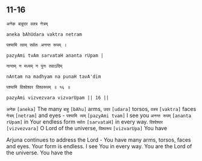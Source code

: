 ## 11-16


```shloka-sa
अनेक बाहूदर वक्त्र नेत्रम्
```
```shloka-sa-hk
aneka bAhUdara vaktra netram
```
```shloka-sa
पश्यामि त्वाम् सर्वतः अनन्त रूपम् ।
```
```shloka-sa-hk
pazyAmi tvAm sarvataH ananta rUpam |
```
```shloka-sa
नान्तम् न मध्यम् न पुनः तवाऽदिम्
```
```shloka-sa-hk
nAntam na madhyam na punaH tavA'dim
```
```shloka-sa
पश्यामि विश्वेश्वर विश्वरूपम् ॥ १६ ॥
```
```shloka-sa-hk
pazyAmi vizvezvara vizvarUpam || 16 ||
```

`अनेक` `[aneka]` The many `बाहु` `[bAhu]` arms, `उदर` `[udara]` torsos, `वक्त्र` `[vaktra]` faces `नेत्रम्` `[netram]` and eyes - `पश्यामि त्वम्` `[pazyAmi tvam]` I see you `अनन्त रूपम्` `[ananta rUpam]` in Your endless form `सर्वतः` `[sarvataH]` in every way. `विश्वेश्वर` `[vizvezvara]` O Lord of the universe, `विश्वरूप` `[vizvarUpa]` You have

Arjuna continues to address the Lord - You have many arms, torsos, faces and eyes. Your form is endless. I see You in every way. You are the Lord of the universe. You have the 

